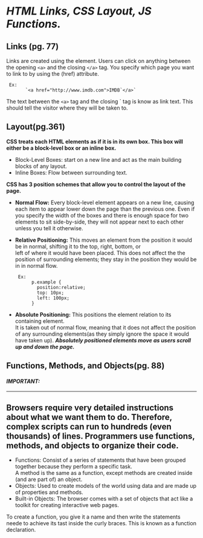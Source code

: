 # ***HTML Links, CSS Layout, JS Functions.***  
 
 

## Links (pg. 77)

Links are created using the <a> element. Users can click on anything between the opening `<a>` and the closing `</a>` tag. You specify which page you want to link to by using the (href) attribute. 
     
     Ex:   
           `<a href="http://www.imdb.com">IMDB`</a>`
  The text between the `<a>` tag and the closing `</a> tag is know as link text. This should tell the visitor where they will be taken to. 
  

## Layout(pg.361)

**CSS treats each HTML elements as if it is in its own box. This box will either be a block-level box or an inline box.** 
  * Block-Level Boxes: start on a new line and act as the main building blocks of any layout.  
  * Inline Boxes: Flow between surrounding text.    

**CSS has 3 position schemes that allow you to control the layout of the page.**  
  
  * **Normal Flow:**  Every block-level element appears on a new line, causing each item to appear 
      lower down the page than the previous one. Even if you specify the width of the boxes and 
      there is enough space for two elements to sit side-by-side, 
      they will not appear next to each other unless you tell it otherwise.  
 
      
       
  
  * **Relative Positioning:** This moves an element from the position it would be in normal, shifting it to the top, right, bottom, or  
      left of where it would have been placed. This does not affect the the position of surrounding elements; 
      they stay in the position they would be in in normal flow.
    
         Ex: 
              p.example {
                position:relative;
                top: 10px;
                left: 100px;
              }
   
  
  * **Absolute Positioning:**  This positions the element relation to its containing element.  
      It is taken out of normal flow, meaning that it does not affect the position of any 
      surrounding elements(as they simply ignore the space it would have taken up). 
   ***Absolutely positioned elements move as users scroll up and down the page.*** 

## **Functions, Methods, and Objects**(pg. 88)

#### ***IMPORTANT:***  
--------------------------
Browsers require very detailed instructions about what we want them to do. Therefore, complex scripts can run to hundreds (even thousands) of lines. Programmers use functions, methods, and objects to organize their code.  
--------------------------  
* Functions: Consist of a series of statements that have been grouped together because they perform a specific task.  
A method is the same as a function, except methods are created inside (and are part of) an object.
* Objects: Used to create models of the world using data and are made up of properties and methods.
* Built-in Objects: The browser comes with a set of objects that act like a toolkit for creating interactive web pages. 

 
 To create a function, you give it a name and then write the statements neede to achieve its tast inside the curly braces. This is known as a function declaration.  
 
